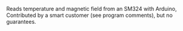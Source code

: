 Reads temperature and magnetic field from an SM324 with Arduino,
Contributed by a smart customer (see program comments), but no guarantees. 
